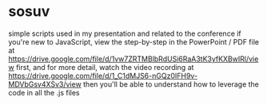 # sosuv
simple scripts used in my presentation and related to the conference
if you're new to JavaScript, view the step-by-step in the PowerPoint / PDF file at
https://drive.google.com/file/d/1vw7ZRTMBlbRdUSi6RaA3tK3yfKXBwIRl/view first, and for more detail,
watch the video recording at https://drive.google.com/file/d/1_C1dMJS6-nGQz0IFH9v-MDVbGsv4XSv3/view
then you'll be able to understand how to leverage the code in all the .js files
